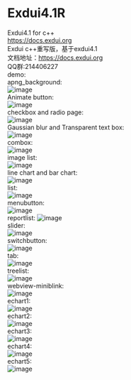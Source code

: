 # Exdui4.1R  
Exdui4.1 for c++  
https://docs.exdui.org  
Exdui c++重写版，基于exdui4.1  
文档地址：https://docs.exdui.org  
QQ群:214406227  
demo:  
apng_background:  
![image](https://github.com/laizewei/Exdui4.1R/blob/master/demo_image/demo_apng_background.png)    
Animate button:  
![image](https://github.com/laizewei/Exdui4.1R/blob/master/demo_image/demo_Animate%20Button.png)    
checkbox and radio page:  
![image](https://github.com/laizewei/Exdui4.1R/blob/master/demo_image/demo_checkbox_radio_page.png)    
Gaussian blur and Transparent text box:  
![image](https://github.com/laizewei/Exdui4.1R/blob/master/demo_image/demo_Gaussian%20Blur%20and%20Transparent%20text%20box.png)    
combox:  
![image](https://github.com/laizewei/Exdui4.1R/blob/master/demo_image/demo_combox.png)    
image list:  
![image](https://github.com/laizewei/Exdui4.1R/blob/master/demo_image/demo_image_list.png)    
line chart and bar chart:  
![image](https://github.com/laizewei/Exdui4.1R/blob/master/demo_image/demo_linechart_barchart.png)    
list:  
![image](https://github.com/laizewei/Exdui4.1R/blob/master/demo_image/demo_list.png)    
menubutton:  
![image](https://github.com/laizewei/Exdui4.1R/blob/master/demo_image/demo_menubutton.png)    
reportlist: 
![image](https://github.com/laizewei/Exdui4.1R/blob/master/demo_image/demo_reportlist.png)    
slider:  
![image](https://github.com/laizewei/Exdui4.1R/blob/master/demo_image/demo_slider.png)   
switchbutton:  
![image](https://github.com/laizewei/Exdui4.1R/blob/master/demo_image/demo_switchbutton.png)    
tab:  
![image](https://github.com/laizewei/Exdui4.1R/blob/master/demo_image/demo_tab.png)    
treelist:  
![image](https://github.com/laizewei/Exdui4.1R/blob/master/demo_image/demo_treelist.png)      
webview-miniblink:  
![image](https://github.com/laizewei/Exdui4.1R/blob/master/demo_image/demo_webview-miniblink.png)    
echart1:  
![image](https://github.com/laizewei/Exdui4.1R/blob/master/demo_image/demo_echart1.png)   
echart2:  
![image](https://github.com/laizewei/Exdui4.1R/blob/master/demo_image/demo_echart2.png)    
echart3:  
![image](https://github.com/laizewei/Exdui4.1R/blob/master/demo_image/demo_echart3.png)    
echart4:  
![image](https://github.com/laizewei/Exdui4.1R/blob/master/demo_image/demo_echart4.png)    
echart5:  
![image](https://github.com/laizewei/Exdui4.1R/blob/master/demo_image/demo_echart5.png)  
